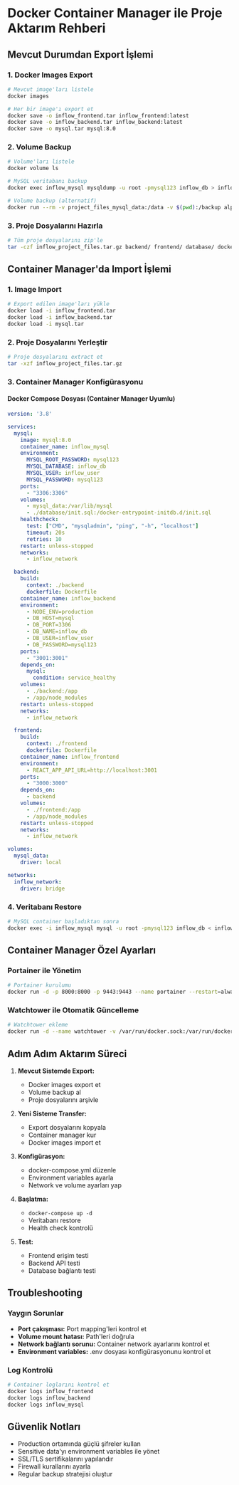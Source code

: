# Docker Container Manager ile Proje Aktarım Rehberi

## Mevcut Durumdan Export İşlemi

### 1. Docker Images Export
```bash
# Mevcut image'ları listele
docker images

# Her bir image'ı export et
docker save -o inflow_frontend.tar inflow_frontend:latest
docker save -o inflow_backend.tar inflow_backend:latest
docker save -o mysql.tar mysql:8.0
```

### 2. Volume Backup
```bash
# Volume'ları listele
docker volume ls

# MySQL veritabanı backup
docker exec inflow_mysql mysqldump -u root -pmysql123 inflow_db > inflow_db_backup.sql

# Volume backup (alternatif)
docker run --rm -v project_files_mysql_data:/data -v $(pwd):/backup alpine tar czf /backup/mysql_data_backup.tar.gz -C /data .
```

### 3. Proje Dosyalarını Hazırla
```bash
# Tüm proje dosyalarını zip'le
tar -czf inflow_project_files.tar.gz backend/ frontend/ database/ docker-compose.yml .env
```

## Container Manager'da Import İşlemi

### 1. Image Import
```bash
# Export edilen image'ları yükle
docker load -i inflow_frontend.tar
docker load -i inflow_backend.tar
docker load -i mysql.tar
```

### 2. Proje Dosyalarını Yerleştir
```bash
# Proje dosyalarını extract et
tar -xzf inflow_project_files.tar.gz
```

### 3. Container Manager Konfigürasyonu

#### Docker Compose Dosyası (Container Manager Uyumlu)
```yaml
version: '3.8'

services:
  mysql:
    image: mysql:8.0
    container_name: inflow_mysql
    environment:
      MYSQL_ROOT_PASSWORD: mysql123
      MYSQL_DATABASE: inflow_db
      MYSQL_USER: inflow_user
      MYSQL_PASSWORD: mysql123
    ports:
      - "3306:3306"
    volumes:
      - mysql_data:/var/lib/mysql
      - ./database/init.sql:/docker-entrypoint-initdb.d/init.sql
    healthcheck:
      test: ["CMD", "mysqladmin", "ping", "-h", "localhost"]
      timeout: 20s
      retries: 10
    restart: unless-stopped
    networks:
      - inflow_network

  backend:
    build:
      context: ./backend
      dockerfile: Dockerfile
    container_name: inflow_backend
    environment:
      - NODE_ENV=production
      - DB_HOST=mysql
      - DB_PORT=3306
      - DB_NAME=inflow_db
      - DB_USER=inflow_user
      - DB_PASSWORD=mysql123
    ports:
      - "3001:3001"
    depends_on:
      mysql:
        condition: service_healthy
    volumes:
      - ./backend:/app
      - /app/node_modules
    restart: unless-stopped
    networks:
      - inflow_network

  frontend:
    build:
      context: ./frontend
      dockerfile: Dockerfile
    container_name: inflow_frontend
    environment:
      - REACT_APP_API_URL=http://localhost:3001
    ports:
      - "3000:3000"
    depends_on:
      - backend
    volumes:
      - ./frontend:/app
      - /app/node_modules
    restart: unless-stopped
    networks:
      - inflow_network

volumes:
  mysql_data:
    driver: local

networks:
  inflow_network:
    driver: bridge
```

### 4. Veritabanı Restore
```bash
# MySQL container başladıktan sonra
docker exec -i inflow_mysql mysql -u root -pmysql123 inflow_db < inflow_db_backup.sql
```

## Container Manager Özel Ayarları

### Portainer ile Yönetim
```bash
# Portainer kurulumu
docker run -d -p 8000:8000 -p 9443:9443 --name portainer --restart=always -v /var/run/docker.sock:/var/run/docker.sock -v portainer_data:/data portainer/portainer-ce:latest
```

### Watchtower ile Otomatik Güncelleme
```bash
# Watchtower ekleme
docker run -d --name watchtower -v /var/run/docker.sock:/var/run/docker.sock containrrr/watchtower --interval 30
```

## Adım Adım Aktarım Süreci

1. **Mevcut Sistemde Export:**
   - Docker images export et
   - Volume backup al
   - Proje dosyalarını arşivle

2. **Yeni Sisteme Transfer:**
   - Export dosyalarını kopyala
   - Container manager kur
   - Docker images import et

3. **Konfigürasyon:**
   - docker-compose.yml düzenle
   - Environment variables ayarla
   - Network ve volume ayarları yap

4. **Başlatma:**
   - `docker-compose up -d`
   - Veritabanı restore
   - Health check kontrolü

5. **Test:**
   - Frontend erişim testi
   - Backend API testi
   - Database bağlantı testi

## Troubleshooting

### Yaygın Sorunlar
- **Port çakışması:** Port mapping'leri kontrol et
- **Volume mount hatası:** Path'leri doğrula
- **Network bağlantı sorunu:** Container network ayarlarını kontrol et
- **Environment variables:** .env dosyası konfigürasyonunu kontrol et

### Log Kontrolü
```bash
# Container loglarını kontrol et
docker logs inflow_frontend
docker logs inflow_backend
docker logs inflow_mysql
```

## Güvenlik Notları

- Production ortamında güçlü şifreler kullan
- Sensitive data'yı environment variables ile yönet
- SSL/TLS sertifikalarını yapılandır
- Firewall kurallarını ayarla
- Regular backup stratejisi oluştur